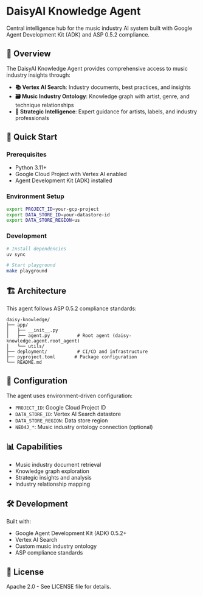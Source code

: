 # DaisyAI Knowledge Agent

Central intelligence hub for the music industry AI system built with Google Agent Development Kit (ADK) and ASP 0.5.2 compliance.

## 🎯 **Overview**

The DaisyAI Knowledge Agent provides comprehensive access to music industry insights through:

- **📚 Vertex AI Search**: Industry documents, best practices, and insights
- **🗃️ Music Industry Ontology**: Knowledge graph with artist, genre, and technique relationships  
- **🎵 Strategic Intelligence**: Expert guidance for artists, labels, and industry professionals

## 🚀 **Quick Start**

### Prerequisites
- Python 3.11+
- Google Cloud Project with Vertex AI enabled
- Agent Development Kit (ADK) installed

### Environment Setup
```bash
export PROJECT_ID=your-gcp-project
export DATA_STORE_ID=your-datastore-id
export DATA_STORE_REGION=us
```

### Development
```bash
# Install dependencies
uv sync

# Start playground
make playground
```

## 🏗️ **Architecture**

This agent follows ASP 0.5.2 compliance standards:

```
daisy-knowledge/
├── app/
│   ├── __init__.py
│   ├── agent.py          # Root agent (daisy-knowledge.agent.root_agent)
│   └── utils/
├── deployment/           # CI/CD and infrastructure
├── pyproject.toml       # Package configuration
└── README.md
```

## 🔧 **Configuration**

The agent uses environment-driven configuration:

- `PROJECT_ID`: Google Cloud Project ID
- `DATA_STORE_ID`: Vertex AI Search datastore
- `DATA_STORE_REGION`: Data store region
- `NEO4J_*`: Music industry ontology connection (optional)

## 📊 **Capabilities**

- Music industry document retrieval
- Knowledge graph exploration
- Strategic insights and analysis
- Industry relationship mapping

## 🛠️ **Development**

Built with:
- Google Agent Development Kit (ADK) 0.5.2+
- Vertex AI Search
- Custom music industry ontology
- ASP compliance standards

## 📝 **License**

Apache 2.0 - See LICENSE file for details. 
